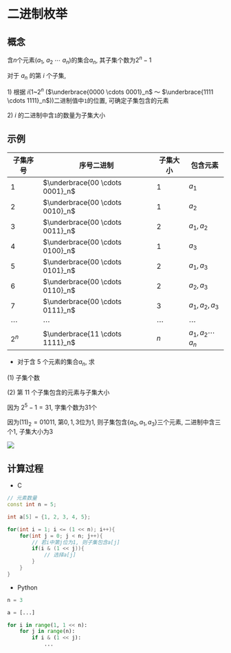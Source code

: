 <!--
 * @Description: 
 * @Version: 1.0
 * @Author: DaLao
 * @Email:  
 * @Date: 2021-11-17 21:51:00
 * @LastEditors: dalao
 * @LastEditTime: 2023-03-17 23:53:08
-->

# 二进制枚举

## 概念

含$n$个元素($a_1$, $a_2$ $\cdots$ $a_n$)的集合$a_n$, 其子集个数为$2^n - 1$

对于 $a_n$ 的第 $i$ 个子集, 

$1$) 根据 $i$($1$~$2^n$ ($\underbrace{0000 \cdots 0001}_n$ ～ $\underbrace{1111 \cdots 1111}_n$))二进制值中`1`的位置, 可确定子集包含的元素

$2$) $i$ 的二进制中含`1`的数量为子集大小

## 示例

| 子集序号 | 序号二进制                      | 子集大小 | 包含元素              |
| -------- | ------------------------------- | -------- | --------------------- |
| $1$      | $\underbrace{00 \cdots 0001}_n$ | $1$      | $a_1$                 |
| $2$      | $\underbrace{00 \cdots 0010}_n$ | $1$      | $a_2$                 |
| $3$      | $\underbrace{00 \cdots 0011}_n$ | $2$      | $a_1, a_2$            |
| $4$      | $\underbrace{00 \cdots 0100}_n$ | $1$      | $a_3$                 |
| $5$      | $\underbrace{00 \cdots 0101}_n$ | $2$      | $a_1, a_3$            |
| $6$      | $\underbrace{00 \cdots 0110}_n$ | $2$      | $a_2, a_3$            |
| $7$      | $\underbrace{00 \cdots 0111}_n$ | $3$      | $a_1, a_2, a_3$       |
| $\cdots$ | $\cdots$                        | $\cdots$ | $\cdots$              |
| $2^n$    | $\underbrace{11 \cdots 1111}_n$ | $n$      | $a_1, a_2 \cdots a_n$ |

- 对于含 $5$ 个元素的集合$a_n$, 求

$(1)$ 子集个数

$(2)$ 第 $11$ 个子集包含的元素与子集大小

因为 $2^5 - 1 = 31$, 字集个数为31个

因为$(11)_2 =  01011$, 第$0, 1, 3$位为$1$, 则子集包含{$a_0, a_1, a_3$}三个元素, 二进制中含三个1, 子集大小为$3$

![](https://cdn.hurra.ltd/img/2022-4-3-2315.svg)

## 计算过程

- C

```c++
// 元素数量
const int n = 5;

int a[5] = {1, 2, 3, 4, 5};

for(int i = 1; i <= (1 << n); i++){
    for(int j = 0; j < n; j++){
        // 若i中第j位为1, 则子集包含a[j]
        if(i & (1 << j)){
            // 选择a[j]
        }
    }
}
```

- Python

```py
n = 3

a = [...]

for i in range(1, 1 << n):
    for j in range(n):
        if i & (1 << j):
            ...
```
